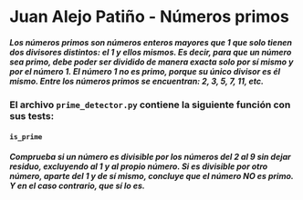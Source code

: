 # Juan Alejo Patiño - Números primos

##### Los números primos son números enteros mayores que 1 que solo tienen dos divisores distintos: el 1 y ellos mismos. Es decir, para que un número sea primo, debe poder ser dividido de manera exacta solo por sí mismo y por el número 1. El número 1 no es primo, porque su único divisor es él mismo. Entre los números primos se encuentran: 2, 3, 5, 7, 11, etc.

### El archivo `prime_detector.py` contiene la siguiente función con sus tests:

#### `is_prime`
##### Comprueba si un número es divisible por los números del 2 al 9 sin dejar residuo, excluyendo al 1 y al propio número. Si es divisible por otro número, aparte del 1 y de sí mismo, concluye que el número NO es primo. Y en el caso contrario, que sí lo es.